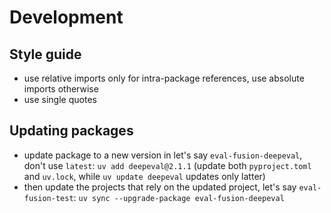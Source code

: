 # Development

## Style guide

- use relative imports only for intra-package references, use absolute imports otherwise
- use single quotes

## Updating packages

- update package to a new version in let's say `eval-fusion-deepeval`, don't use `latest`: `uv add deepeval@2.1.1` (update both `pyproject.toml` and `uv.lock`, while `uv update deepeval` updates only latter)
- then update the projects that rely on the updated project, let's say `eval-fusion-test`: `uv sync --upgrade-package eval-fusion-deepeval
`
